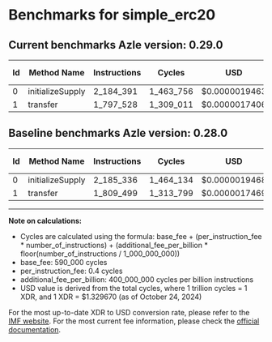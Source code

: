 # Benchmarks for simple_erc20

## Current benchmarks Azle version: 0.29.0

| Id  | Method Name      | Instructions | Cycles    | USD           | USD/Million Calls | Change                             |
| --- | ---------------- | ------------ | --------- | ------------- | ----------------- | ---------------------------------- |
| 0   | initializeSupply | 2_184_391    | 1_463_756 | $0.0000019463 | $1.94             | <font color="green">-945</font>    |
| 1   | transfer         | 1_797_528    | 1_309_011 | $0.0000017406 | $1.74             | <font color="green">-11_971</font> |

## Baseline benchmarks Azle version: 0.28.0

| Id  | Method Name      | Instructions | Cycles    | USD           | USD/Million Calls |
| --- | ---------------- | ------------ | --------- | ------------- | ----------------- |
| 0   | initializeSupply | 2_185_336    | 1_464_134 | $0.0000019468 | $1.94             |
| 1   | transfer         | 1_809_499    | 1_313_799 | $0.0000017469 | $1.74             |

---

**Note on calculations:**

- Cycles are calculated using the formula: base_fee + (per_instruction_fee \* number_of_instructions) + (additional_fee_per_billion \* floor(number_of_instructions / 1_000_000_000))
- base_fee: 590_000 cycles
- per_instruction_fee: 0.4 cycles
- additional_fee_per_billion: 400_000_000 cycles per billion instructions
- USD value is derived from the total cycles, where 1 trillion cycles = 1 XDR, and 1 XDR = $1.329670 (as of October 24, 2024)

For the most up-to-date XDR to USD conversion rate, please refer to the [IMF website](https://www.imf.org/external/np/fin/data/rms_sdrv.aspx).
For the most current fee information, please check the [official documentation](https://internetcomputer.org/docs/current/developer-docs/gas-cost#execution).
